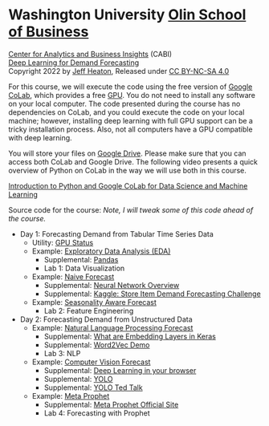 # Washington University [Olin School of Business](https://olin.wustl.edu/EN-US/Pages/default.aspx)
[Center for Analytics and Business Insights](https://olin.wustl.edu/EN-US/Faculty-Research/research-centers/center-analytics-business-insights/Pages/default.aspx) (CABI)  
[Deep Learning for Demand Forecasting](https://github.com/jeffheaton/present/tree/master/WUSTL/CABI-Demand)  
Copyright 2022 by [Jeff Heaton](https://www.youtube.com/c/HeatonResearch), Released under [CC BY-NC-SA 4.0](https://creativecommons.org/licenses/by-nc-sa/4.0/)  

For this course, we will execute the code using the free version of [Google CoLab](https://colab.research.google.com/), which provides a free [GPU](https://developer.nvidia.com/cuda-gpus). You do not need to install any software on your local computer. The code presented during the course has no dependencies on CoLab, and you could execute the code on your local machine; however, installing deep learning with full GPU support can be a tricky installation process. Also, not all computers have a GPU compatible with deep learning.

You will store your files on [Google Drive](https://www.google.com/drive/). Please make sure that you can access both CoLab and Google Drive. The following video presents a quick overview of Python on CoLab in the way we will use both in this course.

[Introduction to Python and Google CoLab for Data Science and Machine Learning](https://www.youtube.com/watch?v=pNyZUrOQSrE&ab_channel=JeffHeaton)


Source code for the course: 
*Note, I will tweak some of this code ahead of the course.*

* Day 1: Forecasting Demand from Tabular Time Series Data
    * Utility: [GPU Status](https://github.com/jeffheaton/present/blob/master/WUSTL/CABI-Demand/status.ipynb)
    * Example: [Exploratory Data Analysis (EDA)](https://github.com/jeffheaton/present/blob/master/WUSTL/CABI-Demand/demand_eda.ipynb) 
        * Supplemental: [Pandas](https://github.com/jeffheaton/t81_558_deep_learning/blob/master/t81_558_class_02_1_python_pandas.ipynb)
        * Lab 1: Data Visualization
    * Example: [Naive Forecast](https://github.com/jeffheaton/present/blob/master/WUSTL/CABI-Demand/demand_naive.ipynb)
        * Supplemental: [Neural Network Overview](https://github.com/jeffheaton/t81_558_deep_learning/blob/master/t81_558_class_03_1_neural_net.ipynb)
        * Supplemental: [Kaggle: Store Item Demand Forecasting Challenge](https://www.kaggle.com/c/demand-forecasting-kernels-only)
    * Example: [Seasonality Aware Forecast](https://github.com/jeffheaton/present/blob/master/WUSTL/CABI-Demand/demand_seasonality.ipynb)
        * Lab 2: Feature Engineering
* Day 2: Forecasting Demand from Unstructured Data
    * Example: [Natural Language Processing Forecast](https://github.com/jeffheaton/present/blob/master/WUSTL/CABI-Demand/demand_nlp.ipynb)
        * Supplemental: [What are Embedding Layers in Keras](https://github.com/jeffheaton/t81_558_deep_learning/blob/master/t81_558_class_11_05_embedding.ipynb)
        * Supplemental: [Word2Vec Demo](https://turbomaze.github.io/word2vecjson/)
        * Lab 3: NLP
    * Example: [Computer Vision Forecast](https://github.com/jeffheaton/present/blob/master/WUSTL/CABI-Demand/demand_cv.ipynb)
        * Supplemental: [Deep Learning in your browser](https://cs.stanford.edu/people/karpathy/convnetjs/)
        * Supplemental: [YOLO](https://pytorch.org/hub/ultralytics_yolov5/)
        * Supplemental: [YOLO Ted Talk](https://www.youtube.com/watch?v=Cgxsv1riJhI&ab_channel=TED)
    * Example: [Meta Prophet](https://github.com/jeffheaton/present/blob/master/WUSTL/CABI-Demand/demand_prophet.ipynb)
        * Supplemental: [Meta Prophet Official Site](https://facebook.github.io/prophet/)
        * Lab 4: Forecasting with Prophet